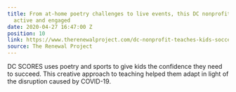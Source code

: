 ```yaml
---
title: From at-home poetry challenges to live events, this DC nonprofit keeps kids
  active and engaged
date: 2020-04-27 16:47:00 Z
position: 10
link: https://www.therenewalproject.com/dc-nonprofit-teaches-kids-soccer-and-poetry/
source: The Renewal Project
---
```


DC SCORES uses poetry and sports to give kids the confidence they need to succeed. This creative approach to teaching helped them adapt in light of the disruption caused by COVID-19.
